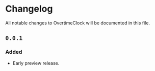 # Changelog

All notable changes to OvertimeClock will be documented in this file.

## `0.0.1`
### Added
- Early preview release.
